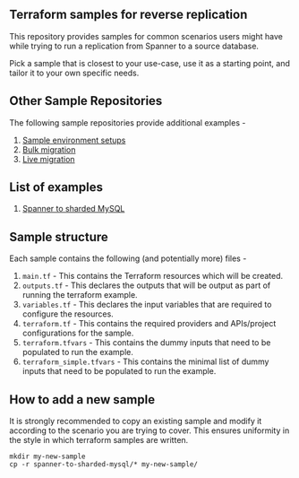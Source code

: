 ## Terraform samples for reverse replication

This repository provides samples for common scenarios users might have while trying to run a replication from Spanner to a source database.

Pick a sample that is closest to your use-case, use it as a starting point, and tailor it to your own specific needs.

## Other Sample Repositories

The following sample repositories provide additional examples -

1. [Sample environment setups](https://github.com/GoogleCloudPlatform/DataflowTemplates/blob/main/v2/spanner-common/terraform/samples)
2. [Bulk migration](https://github.com/GoogleCloudPlatform/DataflowTemplates/blob/main/v2/sourcedb-to-spanner/terraform/samples)
3. [Live migration](https://github.com/GoogleCloudPlatform/DataflowTemplates/blob/main/v2/datastream-to-spanner/terraform/samples/)

## List of examples

1. [Spanner to sharded MySQL](spanner-to-sharded-mysql/README.md)

## Sample structure

Each sample contains the following (and potentially more) files -

1. `main.tf` - This contains the Terraform resources which will be created.
2. `outputs.tf` - This declares the outputs that will be output as part of
   running the terraform example.
3. `variables.tf` - This declares the input variables that are required to
   configure the resources.
4. `terraform.tf` - This contains the required providers and APIs/project
   configurations for the sample.
5. `terraform.tfvars` - This contains the dummy inputs that need to be populated
   to run the example.
6. `terraform_simple.tfvars` - This contains the minimal list of dummy inputs
   that need to be populated to run the example.

## How to add a new sample

It is strongly recommended to copy an existing sample and modify it according to the scenario you are trying to cover.
This ensures uniformity in the style in which terraform samples are written.

```shell
mkdir my-new-sample
cp -r spanner-to-sharded-mysql/* my-new-sample/
```